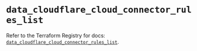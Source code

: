 # `data_cloudflare_cloud_connector_rules_list`

Refer to the Terraform Registry for docs: [`data_cloudflare_cloud_connector_rules_list`](https://registry.terraform.io/providers/cloudflare/cloudflare/5.4.0/docs/data-sources/cloud_connector_rules_list).
